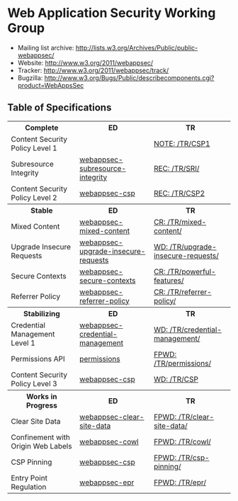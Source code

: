 Web Application Security Working Group
======================================

* Mailing list archive: <http://lists.w3.org/Archives/Public/public-webappsec/>
* Website: <http://www.w3.org/2011/webappsec/>
* Tracker: <http://www.w3.org/2011/webappsec/track/>
* Bugzilla: <http://www.w3.org/Bugs/Public/describecomponents.cgi?product=WebAppsSec>

## Table of Specifications

<table>
  <tbody id="complete">
    <tr>
      <th>Complete</th>
      <th>ED</th>
      <th>TR</th>
    </tr>
    <tr>
      <td>Content Security Policy Level 1</td>
      <td></td>
      <td><a href="http://w3.org/TR/CSP1/" class="note">NOTE: /TR/CSP1</a></td>
    </tr>
    <tr>
      <td>Subresource Integrity</td>
      <td><a href="https://w3c.github.io/webappsec-subresource-integrity/">webappsec-subresource-integrity</a></td>
      <td><a href="http://w3.org/TR/SRI/" class="REC">REC: /TR/SRI/</a></td>
    </tr>
    <tr>
      <td>Content Security Policy Level 2</td>
      <td><a href="https://w3c.github.io/webappsec-csp/2/">webappsec-csp</a></td>
      <td><a href="http://w3.org/TR/CSP2/" class="REC">REC: /TR/CSP2</a></td>
    </tr>
  </tbody>
  <tbody id="stable">
    <tr>
      <th>Stable</th>
      <th>ED</th>
      <th>TR</th>
    </tr>
    <tr>
      <td>Mixed Content</td>
      <td><a href="https://w3c.github.io/webappsec-mixed-content/">webappsec-mixed-content</a></td>
      <td><a href="http://w3.org/TR/mixed-content/" class="cr">CR: /TR/mixed-content/</a></td>
    </tr>
    <tr>
      <td>Upgrade Insecure Requests</td>
      <td><a href="https://w3c.github.io/webappsec-upgrade-insecure-requests/">webappsec-upgrade-insecure-requests</a></td>
      <td><a href="http://w3.org/TR/upgrade-insecure-requests/" class="wd">WD: /TR/upgrade-insecure-requests/</a></td>
    </tr>
    <tr>
      <td>Secure Contexts</td>
      <td><a href="https://w3c.github.io/webappsec-secure-contexts/">webappsec-secure-contexts</a></td>
      <td><a href="http://w3.org/TR/powerful-features/" class="CR">CR: /TR/powerful-features/</a></td>
    </tr>
    <tr>
      <td>Referrer Policy</td>
      <td><a href="https://w3c.github.io/webappsec-referrer-policy/">webappsec-referrer-policy</a></td>
      <td><a href="http://w3.org/TR/referrer-policy/" class="CR">CR: /TR/referrer-policy/</a></td>
    </tr>
  </tbody>
  <tbody id="stabilizing">
    <tr>
      <th>Stabilizing</th>
      <th>ED</th>
      <th>TR</th>
    </tr>
    <tr>
      <td>Credential Management Level 1</td>
      <td><a href="https://w3c.github.io/webappsec-credential-management/">webappsec-credential-management</a></td>
      <td><a href="http://w3.org/TR/credential-management/" class="wd">WD: /TR/credential-management/</a></td>
    </tr>
    <tr>
      <td>Permissions API</td>
      <td><a href="https://w3c.github.io/permissions/">permissions</a></td>
      <td><a href="http://w3.org/TR/permissions/" class="fpwd">FPWD: /TR/permissions/</a></td>
    </tr>
    <tr>
      <td>Content Security Policy Level 3</td>
      <td><a href="https://w3c.github.io/webappsec-csp/2/">webappsec-csp</a></td>
      <td><a href="http://w3.org/TR/CSP2/" class="wd">WD: /TR/CSP</a></td>
    </tr>
  </tbody>
  <tbody id="wip">
    <tr>
      <th>Works in Progress</th>
      <th>ED</th>
      <th>TR</th>
    </tr>
    <tr>
      <td>Clear Site Data</td>
      <td><a href="https://w3c.github.io/webappsec-clear-site-data/">webappsec-clear-site-data</a></td>
      <td><a href="http://w3.org/TR/clear-site-data/" class="fpwd">FPWD: /TR/clear-site-data/</a></td>
    </tr>
    <tr>
      <td>Confinement with Origin Web Labels</td>
      <td><a href="https://w3c.github.io/webappsec-cowl/">webappsec-cowl</a></td>
      <td><a href="http://w3.org/TR/cowl/" class="fpwd">FPWD: /TR/cowl/</a></td>
    </tr>
    <tr>
      <td>CSP Pinning</td>
      <td><a href="https://w3c.github.io/webappsec-csp/pinning/">webappsec-csp</a></td>
      <td><a href="http://w3.org/TR/csp-pinning/" class="fpwd">FPWD: /TR/csp-pinning/</a></td>
    </tr>
    <tr>
      <td>Entry Point Regulation</td>
      <td><a href="https://w3c.github.io/webappsec-epr/">webappsec-epr</a></td>
      <td><a href="http://w3.org/TR/epr/" class="fpwd">FPWD: /TR/epr/</a></td>
    </tr>
  </tbody>
</table>
